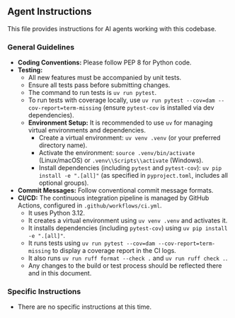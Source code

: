 ## Agent Instructions

This file provides instructions for AI agents working with this codebase.

### General Guidelines

*   **Coding Conventions:** Please follow PEP 8 for Python code.
*   **Testing:**
    *   All new features must be accompanied by unit tests.
    *   Ensure all tests pass before submitting changes.
    *   The command to run tests is `uv run pytest`.
    *   To run tests with coverage locally, use `uv run pytest --cov=dam --cov-report=term-missing` (ensure `pytest-cov` is installed via dev dependencies).
    *   **Environment Setup:** It is recommended to use `uv` for managing virtual environments and dependencies.
        *   Create a virtual environment: `uv venv .venv` (or your preferred directory name).
        *   Activate the environment: `source .venv/bin/activate` (Linux/macOS) or `.venv\\Scripts\\activate` (Windows).
        *   Install dependencies (including `pytest` and `pytest-cov`): `uv pip install -e ".[all]"` (as specified in `pyproject.toml`, includes all optional groups).
*   **Commit Messages:** Follow conventional commit message formats.
*   **CI/CD:** The continuous integration pipeline is managed by GitHub Actions, configured in `.github/workflows/ci.yml`.
    *   It uses Python 3.12.
    *   It creates a virtual environment using `uv venv .venv` and activates it.
    *   It installs dependencies (including `pytest-cov`) using `uv pip install -e ".[all]"`.
    *   It runs tests using `uv run pytest --cov=dam --cov-report=term-missing` to display a coverage report in the CI logs.
    *   It also runs `uv run ruff format --check .` and `uv run ruff check .`.
    *   Any changes to the build or test process should be reflected there and in this document.

### Specific Instructions

*   There are no specific instructions at this time.
